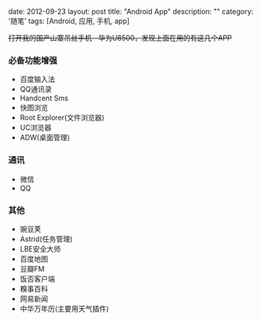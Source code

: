 date: 2012-09-23
layout: post
title: "Android App"
description: ""
category: '随笔'
tags: [Android, 应用, 手机, app]

<del> 打开我的国产山寨吊丝手机--华为U8500，发现上面在用的有这几个APP </del>


### 必备功能增强
- 百度输入法
- QQ通讯录
- Handcent Sms
- 快图浏览
- Root Explorer(文件浏览器)
- UC浏览器
- ADW(桌面管理)

### 通讯
- 微信
- QQ

### 其他
- 豌豆荚
- Astrid(任务管理)
- LBE安全大师
- 百度地图
- 豆瓣FM
- 饭否客户端
- 糗事百科
- 网易新闻
- 中华万年历(主要用天气插件)
